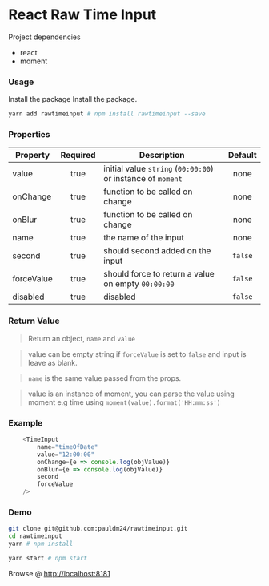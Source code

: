 # React Raw Time Input

Project dependencies

* react
* moment

### Usage
Install the package
Install the package.
```bash
yarn add rawtimeinput # npm install rawtimeinput --save
```

### Properties

| Property   | Required | Description                                                 | Default |
| ---------- | :------: | ----------------------------------------------------------- | :-----: |
| value      | true     | initial value `string` (`00:00:00`) or instance of `moment` | none    |
| onChange   | true     | function to be called on change                             | none    |
| onBlur     | true     | function to be called on change                             | none    |
| name       | true     | the name of the input                                       | none    |
| second     | true     | should second added on the input                            | `false` |
| forceValue | true     | should force to return a value on empty `00:00:00`          | `false` |
| disabled   | true     | disabled                                                    | `false` |

### Return Value

> Return an object, `name` and `value`

> value can be empty string if `forceValue` is set to `false` and input is leave as blank.

> `name` is the same value passed from the props.

> value is an instance of moment, you can parse the value using moment e.g time using `moment(value).format('HH:mm:ss')`


### Example
```javascript
    <TimeInput
        name="timeOfDate"
        value="12:00:00"
        onChange={e => console.log(objValue)}
        onBlur={e => console.log(objValue)}
        second
        forceValue
    />
```

### Demo

```bash
git clone git@github.com:pauldm24/rawtimeinput.git
cd rawtimeinput
yarn # npm install

yarn start # npm start
```

Browse @ [http://localhost:8181](http://localhost:8181 "Open")